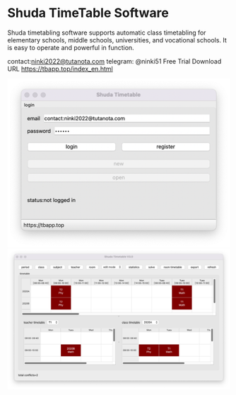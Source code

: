 # Shuda TimeTable Software
Shuda timetabling software supports automatic class timetabling for elementary schools, middle schools, universities, and vocational schools. It is easy to operate and powerful in function.

contact:ninki2022@tutanota.com
telegram: @ninki51
Free Trial Download URL
https://tbapp.top/index_en.html

![avatar](https://raw.githubusercontent.com/ninki51/btcPrivateKey/main/home_en.png)
![avatar](https://raw.githubusercontent.com/ninki51/btcPrivateKey/main/tb1.png)
